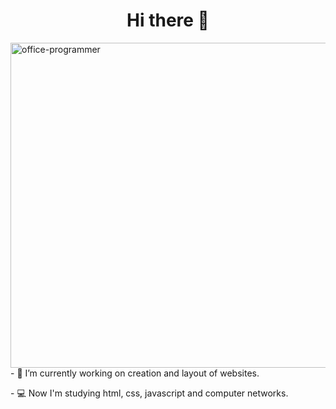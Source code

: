 <h1 align="center">Hi there 👋</h1>

<img align="left" width="520px" src="https://media.tenor.com/h-EStaz3aLEAAAAC/money-computer.gif" alt="office-programmer">

<p align="left">- 🔭 I’m currently working on creation and layout of websites.</p>

<p align="left">- 💻 Now I'm studying html, css, javascript and computer networks.</p>

